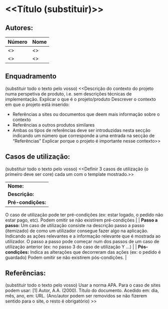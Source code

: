 # <<Título (substituir)>>



## Autores:

| Número | Nome |
|--------|------|
| <<num1>> | <<nome1>> |
| <<num2>> | <<nome2>> |

## Enquadramento
(substituir todo o texto pelo vosso)
<<Descrição do contexto do projeto numa perspetiva de produto, i.e. sem descrições técnicas de implementação. 
Explicar o que é o projeto/produto
Descrever o contexto em que o projeto está inserido:
- Referências a sites ou documentos que deem mais informação sobre o contexto
- Referências a outros produtos similares
- Ambas os tipos de referências deve ser introduzidas nesta secção indicando um número que corresponde a uma entrada na secção de “Referências”
Explicar porque o projeto é importante nesse contexto>>

## Casos de utilização:
(substituir todo o texto pelo vosso)
<<Definir 3 casos de utilização (o primeiro deve ser core) cada um com o template mostrado.>> 

|           |
|-----------|
| **Nome:** |
| **Descrição:** |
| **Pré-condições:**
O caso de utilização pode ter pré-condições (ex: estar logado, o pedido não estar pago, etc). 
Podem omitir se não existirem pré-condições |
| **Passo a passo:**
Um caso de utilização consiste na descrição passo a passo (itemizado) de como um utilizador consegue fazer algo na aplicação. Indicando as ações relevantes e a informação relevante que é mostrada ao utilizador.
O passo a passo pode começar num dos passos de um caso de utilização anterior (ex: no passo 3 do caso de utilização Y …) |
| **Pós-condições:**
Indica as alterações que decorreram das ações (ex: o pedido é guardado)
Podem omitir se não existirem pós-condições. |


## Referências:
(substituir todo o texto pelo vosso)
Usar a norma APA. Para o caso de sites podem usar:
[1] Autor, A.A. (2000). Título do documento. Acedido em: dia, mês, ano, em: URL.
(Ano/autor podem ser removidos se não fizerem sentido para o site, o resto é obrigatório) >>

